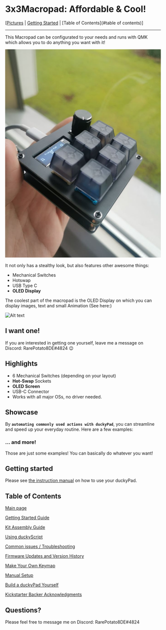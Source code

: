# 3x3Macropad: Affordable & Cool!

[[Pictures](pictures.md) | [Getting Started](getting_started.md) | [Table of Contents](#table of contents)]

----

This Macropad can be configurated to your needs and runs with QMK which allows you to do anything you want with it!

![Alt text](resources/title.png)

It not only has a stealthy look, but also features other awesome things:

* Mechanical Switches
* Hotswap
* USB Type C
* **OLED Display**

The coolest part of the macropad is the OLED Display on which you can display images, text and small Animation (See here:)

![Alt text](resources/pics/teaser.gif)

## I want one!

If you are interested in getting one yourself, leave me a message on Discord: RarePotato8DE#4824 😉

## Highlights

* 6 Mechanical Switches (depending on your layout)
* **Hot-Swap** Sockets
* **OLED Screen**
* USB-C Connector
* Works with all major OSs, no driver needed.

## Showcase

By **`automating commonly used actions with duckyPad`**, you can streamline and speed up your everyday routine. Here are a few examples:

### ... and more!

Those are just some examples! You can basically do whatever you want!

## Getting started

Please see [the instruction manual](./getting_started.md) on how to use your duckyPad.

## Table of Contents

[Main page](README.md)

[Getting Started Guide](getting_started.md)

[Kit Assembly Guide](kit_assembly_guide.md)

[Using duckyScript](duckyscript_info.md)

[Common issues / Troubleshooting](troubleshooting.md)

[Firmware Updates and Version History](firmware_updates_and_version_history.md)

[Make Your Own Keymap](./keymap_instructions.md)

[Manual Setup](./manual_setup.md)

[Build a duckyPad Yourself](build_it_yourself.md)

[Kickstarter Backer Acknowledgments](kickstarter_backers.md)

## Questions?

Please feel free to message me on Discord: RarePotato8DE#4824

